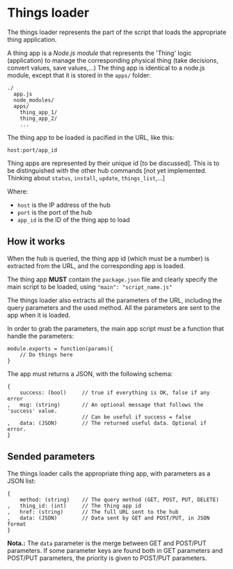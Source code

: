 # Things loader

The things loader represents the part of the script that loads the appropriate thing application.

A thing app is a _Node.js module_ that represents the 'Thing' logic (application) to manage the corresponding physical thing (take decisions, convert values, save values,…) The thing app is identical to a node.js module, except that it is stored in the `apps/` folder:

    ./
      app.js
      node_modules/
      apps/
        thing_app_1/
        thing_app_2/
        ...

The thing app to be loaded is pacified in the URL, like this:

    host:port/app_id

Thing apps are represented by their unique id [to be discussed]. This is to be distinguished with the other hub commands [not yet implemented. Thinking about `status`, `install`, `update`, `things_list`,…]

Where:

- `host` is the IP address of the hub
- `port` is the port of the hub
- `app_id` is the ID of the thing app to load

## How it works

When the hub is queried, the thing app id (which must be a number) is extracted from the URL, and the corresponding app is loaded.

The thing app **MUST** contain the `package.json` file and clearly specify the main script to be loaded, using `"main": "script_name.js"`

The things loader also extracts all the parameters of the URL, including the query parameters and the used method. All the parameters are sent to the app when it is loaded.

In order to grab the parameters, the main app script must be a function that handle the parameters:

    module.exports = function(params){
        // Do things here
    }

The app must returns a JSON, with the following schema:

    {
        success: (bool)		// true if everything is OK, false if any error
    ,	msg: (string)		// An optional message that follows the 'success' value.
    						// Can be useful if success = false
    ,	data: (JSON)		// The returned useful data. Optional if error.
    }

## Sended parameters

The things loader calls the appropriate thing app, with parameters as a JSON list:

    {
        method: (string)	// The query method (GET, POST, PUT, DELETE)
    ,	thing_id: (int)		// The thing app id
    ,	href: (string)		// The full URL sent to the hub
    ,	data: (JSON)		// Data sent by GET and POST/PUT, in JSON format
    }

**Nota.:** The `data` parameter is the merge between GET and POST/PUT parameters. If some parameter keys are found both in GET parameters and POST/PUT parameters, the priority is given to POST/PUT parameters.